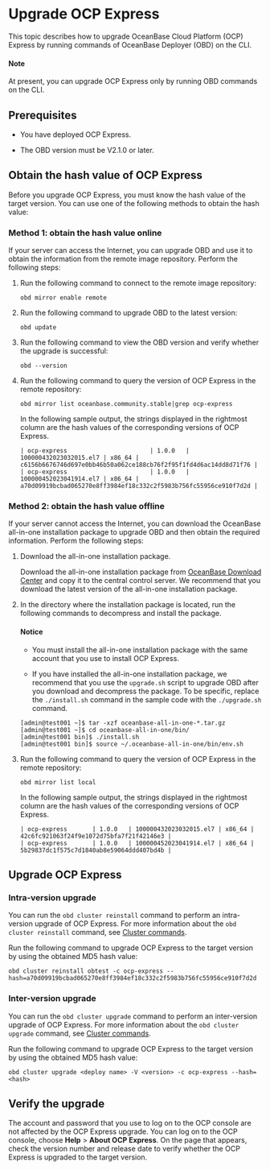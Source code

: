# Upgrade OCP Express

This topic describes how to upgrade OceanBase Cloud Platform (OCP) Express by running commands of OceanBase Deployer (OBD) on the CLI.

<main id="notice" type='explain'>
  <h4>Note</h4>
  <p>At present, you can upgrade OCP Express only by running OBD commands on the CLI. </p>
</main>

## Prerequisites

* You have deployed OCP Express.

* The OBD version must be V2.1.0 or later.

## Obtain the hash value of OCP Express

Before you upgrade OCP Express, you must know the hash value of the target version. You can use one of the following methods to obtain the hash value:

### Method 1: obtain the hash value online

If your server can access the Internet, you can upgrade OBD and use it to obtain the information from the remote image repository. Perform the following steps:

1. Run the following command to connect to the remote image repository:

   ```shell
   obd mirror enable remote
   ```

2. Run the following command to upgrade OBD to the latest version:

   ```shell
   obd update
   ```

3. Run the following command to view the OBD version and verify whether the upgrade is successful:

   ```shell
   obd --version
   ```

4. Run the following command to query the version of OCP Express in the remote repository:

   ```shell
   obd mirror list oceanbase.community.stable|grep ocp-express
   ```

   In the following sample output, the strings displayed in the rightmost column are the hash values of the corresponding versions of OCP Express.

   ```shell
   | ocp-express                       | 1.0.0   | 100000432023032015.el7 | x86_64 | c6156b6676746d697e0bb46b50a062ce188cb76f2f95f1fd4d6ac14dd8d71f76 |
   | ocp-express                       | 1.0.0   | 100000452023041914.el7 | x86_64 | a70d09919bcbad065270e8ff3984ef18c332c2f5983b756fc55956ce910f7d2d |
   ```

### Method 2: obtain the hash value offline

If your server cannot access the Internet, you can download the OceanBase all-in-one installation package to upgrade OBD and then obtain the required information. Perform the following steps:

1. Download the all-in-one installation package.

   Download the all-in-one installation package from [OceanBase Download Center](https://www.oceanbase.com/softwarecenter) and copy it to the central control server. We recommend that you download the latest version of the all-in-one installation package.

2. In the directory where the installation package is located, run the following commands to decompress and install the package.

   <main id="notice" type='notice'>
      <h4>Notice</h4>
      <ul>
      <li>
      <p>You must install the all-in-one installation package with the same account that you use to install OCP Express.</p>
      </li>
      <li>
      <p>If you have installed the all-in-one installation package, we recommend that you use the <code>upgrade.sh</code> script to upgrade OBD after you download and decompress the package. To be specific, replace the <code>./install.sh</code> command in the sample code with the <code>./upgrade.sh</code> command.</p>
      </li>
      </ul>
   </main>

   ```shell
   [admin@test001 ~]$ tar -xzf oceanbase-all-in-one-*.tar.gz
   [admin@test001 ~]$ cd oceanbase-all-in-one/bin/
   [admin@test001 bin]$ ./install.sh
   [admin@test001 bin]$ source ~/.oceanbase-all-in-one/bin/env.sh
   ```

3. Run the following command to query the version of OCP Express in the remote repository:

   ```shell
   obd mirror list local
   ```

   In the following sample output, the strings displayed in the rightmost column are the hash values of the corresponding versions of OCP Express.

   ```shell
   | ocp-express       | 1.0.0   | 100000432023032015.el7 | x86_64 | 42c6fc921063f24f9e1072d75bfa7f21f42146e3 |
   | ocp-express       | 1.0.0   | 100000452023041914.el7 | x86_64 | 5b29837dc1f575c7d1840ab8e59064ddd407bd4b |
   ```

## Upgrade OCP Express

### Intra-version upgrade

You can run the `obd cluster reinstall` command to perform an intra-version upgrade of OCP Express. For more information about the `obd cluster reinstall` command, see [Cluster commands](../300.obd-command/100.cluster-command-groups.md).

Run the following command to upgrade OCP Express to the target version by using the obtained MD5 hash value:

```shell
obd cluster reinstall obtest -c ocp-express --hash=a70d09919bcbad065270e8ff3984ef18c332c2f5983b756fc55956ce910f7d2d
```

### Inter-version upgrade

You can run the `obd cluster upgrade` command to perform an inter-version upgrade of OCP Express. For more information about the `obd cluster upgrade` command, see [Cluster commands](../300.obd-command/100.cluster-command-groups.md).

Run the following command to upgrade OCP Express to the target version by using the obtained MD5 hash value:

```shell
obd cluster upgrade <deploy name> -V <version> -c ocp-express --hash=<hash>
```

## Verify the upgrade

The account and password that you use to log on to the OCP console are not affected by the OCP Express upgrade. You can log on to the OCP console, choose **Help** > **About OCP Express**. On the page that appears, check the version number and release date to verify whether the OCP Express is upgraded to the target version.
